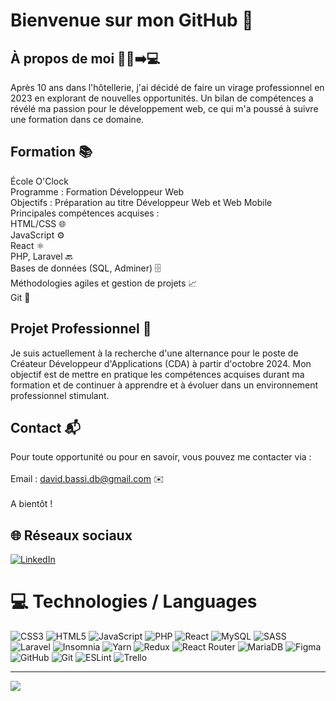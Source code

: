 # Bienvenue sur mon GitHub 👋


## À propos de moi 🧑‍💼➡️💻

Après 10 ans dans l'hôtellerie, j'ai décidé de faire un virage professionnel en 2023 en explorant de nouvelles opportunités. Un bilan de compétences a révélé ma passion pour le développement web, ce qui m'a poussé à suivre une formation dans ce domaine.

## Formation 📚
École O'Clock<br>
Programme : Formation Développeur Web<br>
Objectifs : Préparation au titre Développeur Web et Web Mobile<br>
Principales compétences acquises :<br>HTML/CSS 🌐<br>
JavaScript ⚙️<br>
React ⚛️<br>
PHP, Laravel 🔙<br>
Bases de données (SQL, Adminer) 🗄️<br>
Méthodologies agiles et gestion de projets 📈<br>
Git 📁<br>

## Projet Professionnel 🎯

Je suis actuellement à la recherche d'une alternance pour le poste de Créateur Développeur d'Applications (CDA) à partir d'octobre 2024. Mon objectif est de mettre en pratique les compétences acquises durant ma formation et de continuer à apprendre et à évoluer dans un environnement professionnel stimulant.

## Contact 📬

Pour toute opportunité ou pour en savoir, vous pouvez me contacter via :<br><br>Email : david.bassi.db@gmail.com ✉️<br><br>A bientôt !


## 🌐 Réseaux sociaux 
[![LinkedIn](https://img.shields.io/badge/LinkedIn-%230077B5.svg?logo=linkedin&logoColor=white)](https://linkedin.com/in/https://www.linkedin.com/in/david-bassi/) 

# 💻 Technologies / Languages 
![CSS3](https://img.shields.io/badge/css3-%231572B6.svg?style=for-the-badge&logo=css3&logoColor=white) ![HTML5](https://img.shields.io/badge/html5-%23E34F26.svg?style=for-the-badge&logo=html5&logoColor=white) ![JavaScript](https://img.shields.io/badge/javascript-%23323330.svg?style=for-the-badge&logo=javascript&logoColor=%23F7DF1E) ![PHP](https://img.shields.io/badge/php-%23777BB4.svg?style=for-the-badge&logo=php&logoColor=white) ![React](https://img.shields.io/badge/react-%2320232a.svg?style=for-the-badge&logo=react&logoColor=%2361DAFB) ![MySQL](https://img.shields.io/badge/mysql-4479A1.svg?style=for-the-badge&logo=mysql&logoColor=white) ![SASS](https://img.shields.io/badge/SASS-hotpink.svg?style=for-the-badge&logo=SASS&logoColor=white) ![Laravel](https://img.shields.io/badge/laravel-%23FF2D20.svg?style=for-the-badge&logo=laravel&logoColor=white) ![Insomnia](https://img.shields.io/badge/Insomnia-black?style=for-the-badge&logo=insomnia&logoColor=5849BE) ![Yarn](https://img.shields.io/badge/yarn-%232C8EBB.svg?style=for-the-badge&logo=yarn&logoColor=white) ![Redux](https://img.shields.io/badge/redux-%23593d88.svg?style=for-the-badge&logo=redux&logoColor=white) ![React Router](https://img.shields.io/badge/React_Router-CA4245?style=for-the-badge&logo=react-router&logoColor=white) ![MariaDB](https://img.shields.io/badge/MariaDB-003545?style=for-the-badge&logo=mariadb&logoColor=white) ![Figma](https://img.shields.io/badge/figma-%23F24E1E.svg?style=for-the-badge&logo=figma&logoColor=white) ![GitHub](https://img.shields.io/badge/github-%23121011.svg?style=for-the-badge&logo=github&logoColor=white) ![Git](https://img.shields.io/badge/git-%23F05033.svg?style=for-the-badge&logo=git&logoColor=white) ![ESLint](https://img.shields.io/badge/ESLint-4B3263?style=for-the-badge&logo=eslint&logoColor=white) ![Trello](https://img.shields.io/badge/Trello-%23026AA7.svg?style=for-the-badge&logo=Trello&logoColor=white)


---
[![](https://visitcount.itsvg.in/api?id=DavidBASSI21&icon=2&color=3)](https://visitcount.itsvg.in)

<!-- Proudly created with GPRM ( https://gprm.itsvg.in ) -->
